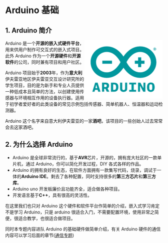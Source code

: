 # Arduino 基础

## 1. Arduino 简介

<img src="Images/0-1.png" align="right" alt="Arduino logo" width="250px"/>

Arduino 是一个**开源的嵌入式硬件平台**，用来供用户制作可交互式的嵌入式项目。此外 Arduino 作为一个**开源硬件**和**开源软件**的公司，同时兼有项目和用户社区。

Arduino 项目始于**2003**年，作为**意大利**伊夫雷亚地区伊夫雷亚交互设计研究所的学生项目，目的是为新手和专业人员提供一种低成本且简单的方法，以创建使用传感器与环境相互作用的设备执行器。适用于初学者爱好者的此类设备的常见示例包括传感器、简单机器人、恒温器和运动检测器。

Arduino 这个名字来自意大利伊夫雷亚的一家**酒吧**，该项目的一些创始人过去常常会去这家酒吧。

## 2. 为什么选择 Arduino

- Arduino 是全球非常流行的，基于**AVR**芯片，开源的，拥有庞大社区的一款单片机，通过 Arduino，你可以简化开发过程，DIY 各式各样的作品。
- Arduino 的拥有良好的生态，在软件方面拥有一款集写代码，烧录，调试于一体的**Arduino IDE**。剩去了各种配置，同时支持很多的**第三方芯片**和**第三方库**。
- Arduino uno 开发板廉价且功能齐全，适合做各种项目。
- 开发语言基于**C++**，具有很高的灵活性。

在这里我们也只对 Arduino 这个硬件和软件平台作简单的介绍，嵌入式学习肯定不是学习 Arduino，只是 arduino 很适合入门，不需要配置环境，使用非常之简便，很适合教学，也很适合做项目。

同时本专题内容进队 Arduino 的基础硬件做简单介绍，有关 Arduino 硬件的通信内容可以学习后面的章节([通信专题](../MCU-Communication/Intro.md))
